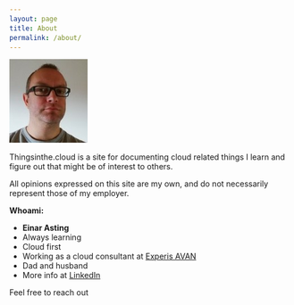```yaml
---
layout: page
title: About
permalink: /about/
---
```




![](/images/IMG_20170920_102445_small01.jpg)

Thingsinthe.cloud is a site for documenting cloud related things I learn and figure out that might be of interest to others. 

All opinions expressed on this site are my own, and do not necessarily represent those of my employer.

**Whoami:**

- **Einar Asting**
- Always learning
- Cloud first
- Working as a cloud consultant at [Experis AVAN](https://experisavan.no/)
- Dad and husband
- More info at [LinkedIn](https://www.linkedin.com/in/easting/)

Feel free to reach out

